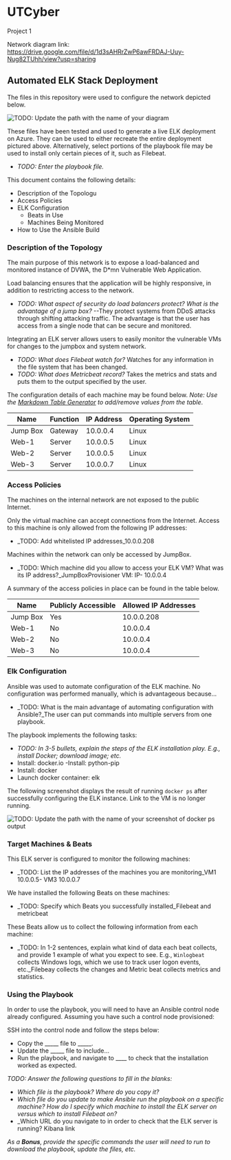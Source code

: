 # UTCyber
Project 1 

Network diagram link: https://drive.google.com/file/d/1d3sAHRrZwP6awFRDAJ-Uuy-Nug82TUhh/view?usp=sharing
  
## Automated ELK Stack Deployment

The files in this repository were used to configure the network depicted below.

![TODO: Update the path with the name of your diagram](https://drive.google.com/file/d/1d3sAHRrZwP6awFRDAJ-Uuy-Nug82TUhh/view?usp=sharing)

These files have been tested and used to generate a live ELK deployment on Azure. They can be used to either recreate the entire deployment pictured above. Alternatively, select portions of the playbook file may be used to install only certain pieces of it, such as Filebeat.

  - _TODO: Enter the playbook file._

This document contains the following details:
- Description of the Topologu
- Access Policies
- ELK Configuration
  - Beats in Use
  - Machines Being Monitored
- How to Use the Ansible Build


### Description of the Topology

The main purpose of this network is to expose a load-balanced and monitored instance of DVWA, the D*mn Vulnerable Web Application.

Load balancing ensures that the application will be highly responsive, in addition to restricting access to the network.
- _TODO: What aspect of security do load balancers protect? What is the advantage of a jump box?_
--They protect systems from DDoS attacks through shifting attacking traffic.  The advantage is that the user has access from a single node that can be secure and monitored.

Integrating an ELK server allows users to easily monitor the vulnerable VMs for changes to the jumpbox and system network.
- _TODO: What does Filebeat watch for?_ Watches for any information in the file system that has been changed.
- _TODO: What does Metricbeat record?_ Takes the metrics and stats and puts them to the output specified by the user.

The configuration details of each machine may be found below.
_Note: Use the [Markdown Table Generator](http://www.tablesgenerator.com/markdown_tables) to add/remove values from the table_.

| Name     | Function | IP Address | Operating System |
|----------|----------|------------|------------------|
| Jump Box | Gateway  | 10.0.0.4   | Linux            |
| Web-1     |Server   |  10.0.0.5  |Linux                |
| Web-2     |Server   |  10.0.0.5  |Linux                 |
| Web-3     |Server   |  10.0.0.7  |Linux                  |

### Access Policies

The machines on the internal network are not exposed to the public Internet. 

Only the virtual machine can accept connections from the Internet. Access to this machine is only allowed from the following IP addresses:
- _TODO: Add whitelisted IP addresses_10.0.0.208

Machines within the network can only be accessed by JumpBox.
- _TODO: Which machine did you allow to access your ELK VM? What was its IP address?_JumpBoxProvisioner VM: IP- 10.0.0.4

A summary of the access policies in place can be found in the table below.

| Name     | Publicly Accessible | Allowed IP Addresses |
|----------|---------------------|----------------------|
| Jump Box | Yes                 | 10.0.0.208     |
| Web-1    |  No                 | 10.0.0.4       |
| Web-2    |  No                 | 10.0.0.4       |
| Web-3    |  No                 | 10.0.0.4       |

### Elk Configuration

Ansible was used to automate configuration of the ELK machine. No configuration was performed manually, which is advantageous because...
- _TODO: What is the main advantage of automating configuration with Ansible?_The user can put commands into multiple servers from one playbook.

The playbook implements the following tasks:
- _TODO: In 3-5 bullets, explain the steps of the ELK installation play. E.g., install Docker; download image; etc._
- Install: docker.io
-Install: python-pip
- Install: docker
- Launch docker container: elk

The following screenshot displays the result of running `docker ps` after successfully configuring the ELK instance. Link to the VM is no longer running.

![TODO: Update the path with the name of your screenshot of docker ps output](Images/docker_ps_output.png)

### Target Machines & Beats
This ELK server is configured to monitor the following machines:
- _TODO: List the IP addresses of the machines you are monitoring_VM1 10.0.0.5- VM3 10.0.0.7

We have installed the following Beats on these machines:
- _TODO: Specify which Beats you successfully installed_Filebeat and metricbeat

These Beats allow us to collect the following information from each machine:
- _TODO: In 1-2 sentences, explain what kind of data each beat collects, and provide 1 example of what you expect to see. E.g., `Winlogbeat` collects Windows logs, which we use to track user logon events, etc._Filebeay collects the changes and Metric beat collects metrics and statistics.

### Using the Playbook
In order to use the playbook, you will need to have an Ansible control node already configured. Assuming you have such a control node provisioned:  

SSH into the control node and follow the steps below:
- Copy the _____ file to _____.
- Update the _____ file to include...
- Run the playbook, and navigate to ____ to check that the installation worked as expected.

_TODO: Answer the following questions to fill in the blanks:_
- _Which file is the playbook? Where do you copy it?_
- _Which file do you update to make Ansible run the playbook on a specific machine? How do I specify which machine to install the ELK server on versus which to install Filebeat on?_
- _Which URL do you navigate to in order to check that the ELK server is running? Kibana link

_As a **Bonus**, provide the specific commands the user will need to run to download the playbook, update the files, etc._
